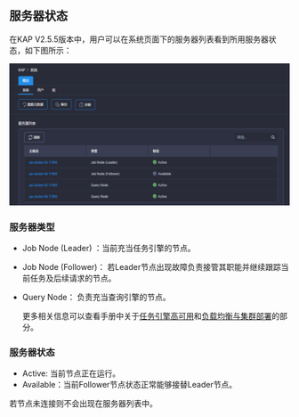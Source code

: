 ## 服务器状态 ##

在KAP V2.5.5版本中，用户可以在系统页面下的服务器列表看到所用服务器状态，如下图所示：

![服务器状态页面](images/server_status/server_status.cn.png)

### 服务器类型 ###

* Job Node (Leader) ：当前充当任务引擎的节点。

* Job Node (Follower)： 若Leader节点出现故障负责接管其职能并继续跟踪当前任务及后续请求的节点。

* Query Node： 负责充当查询引擎的节点。

  更多相关信息可以查看手册中关于[任务引擎高可用](../installation/advancing_installation/advancing_installation_ha.cn.md)和[负载均衡与集群部署](../installation/advancing_installation/advancing_installation_load_balance.cn.md)的部分。

### 服务器状态 ###

* Active: 当前节点正在运行。
* Available：当前Follower节点状态正常能够接替Leader节点。

若节点未连接则不会出现在服务器列表中。
